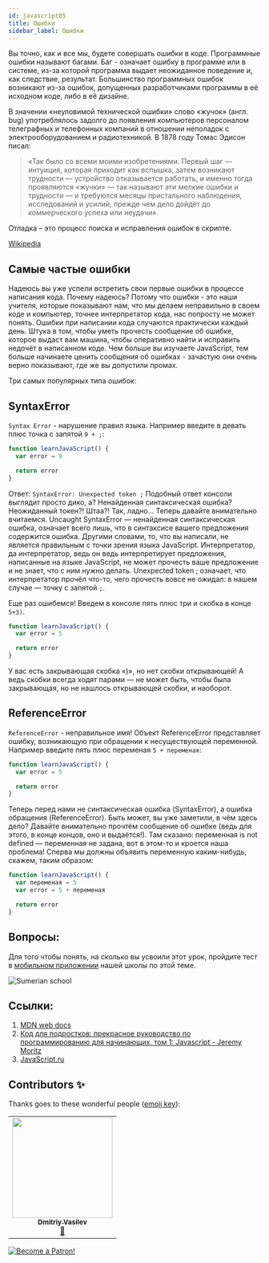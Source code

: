 ```yaml
---
id: javascript05
title: Ошибки
sidebar_label: Ошибки
---
```


Вы точно, как и все мы, будете совершать ошибки в коде. Программные ошибки называют багами. Баг - означает ошибку в программе или в системе, из-за которой программа выдает неожиданное поведение и, как следствие, результат. Большинство программных ошибок возникают из-за ошибок, допущенных разработчиками программы в её исходном коде, либо в её дизайне.

В значении «неуловимой технической ошибки» слово «жучок» (англ. bug) употреблялось задолго до появления компьютеров персоналом телеграфных и телефонных компаний в отношении неполадок с электрооборудованием и радиотехникой. В 1878 году Томас Эдисон писал:

> «Так было со всеми моими изобретениями. Первый шаг — интуиция, которая приходит как вспышка, затем возникают трудности — устройство отказывается работать, и именно тогда проявляются «жучки» — так называют эти мелкие ошибки и трудности — и требуются месяцы пристального наблюдения, исследований и усилий, прежде чем дело дойдёт до коммерческого успеха или неудачи».

Отладка – это процесс поиска и исправления ошибок в скрипте.

[Wikipedia](https://ru.wikipedia.org/wiki/Программная_ошибка)

## Самые частые ошибки

Надеюсь вы уже успели встретить свои первые ошибки в процессе написания кода. Почему надеюсь? Потому что ошибки - это наши учителя, которые показывают нам, что мы делаем неправильно в своем коде и компьютер, точнее интерпретатор кода, нас попросту не может понять. Ошибки при написании кода случаются практически каждый день. Штука в том, чтобы уметь прочесть сообщение об ошибке, которое выдаст вам машина, чтобы оперативно найти и исправить недочёт в написанном коде. Чем больше вы изучаете JavaScript, тем больше начинаете ценить сообщения об ошибках - зачастую они очень верно показывают, где же вы допустили промах.

Три самых популярных типа ошибок:

## SyntaxError

`Syntax Error` - нарушение правил языка. Например введите в ​​​​​девать плюс точка с запятой `9 + ;`:

```jsx live
function learnJavaScript() {
  var error = 9

  return error
}
```

Ответ: `SyntaxError: Unexpected token ;`
Подобный ответ консоли выглядит просто дико, а? Ненайденная синтаксическая ошибка? Неожиданный токен?! Штаа?!
Так, ладно... Теперь давайте внимательно вчитаемся. Uncaught SyntaxError — ненайденная синтаксическая ошибка, означает всего лишь, что в синтаксисе вашего предложения содержится ошибка. Другими словами, то, что вы написали, не является правильным с точки зрения языка JavaScript. Интерпретатор, да интерпретатор, ведь он ведь интерпретирует предложения, написанные на языке JavaScript, не может прочесть ваше предложение и не знает, что с ним нужно делать. Unexpected token ; означает, что интерпретатор прочёл что-то, чего прочесть вовсе не ожидал: в нашем случае — точку с запятой `;`.

Еще раз ошибемся!
Введем в консоле пять плюс три и скобка в конце `5+3)`.

```jsx live
function learnJavaScript() {
  var error = 5

  return error
}
```

У вас есть закрывающая скобка «)», но нет скобки открывающей! А ведь скобки всегда ходят парами — не может быть, чтобы была закрывающая, но не нашлось открывающей скобки, и наоборот.

## ReferenceError

`ReferenceError` - неправильное имя! Объект ReferenceError представляет ошибку, возникающую при обращении к несуществующей переменной. Например введите пять плюс переменая `5 + переменая`:

```jsx live
function learnJavaScript() {
  var error = 5

  return error
}
```

Теперь перед нами не синтаксическая ошибка (SyntaxError), а ошибка обращения (ReferenceError). Быть может, вы уже заметили, в чём здесь дело? Давайте внимательно прочтём сообщение об ошибке (ведь для этого, в конце концов, оно и выдаётся!). Там сказано: переменная is not defined — переменная не задана, вот в этом-то и кроется наша проблема! Сперва мы должны объявить переменную каким-нибудь, скажем, таким образом:

```jsx live
function learnJavaScript() {
  var переменая = 5
  var error = 5 + переменая

  return error
}
```

<!-- ## TypeError

Объект TypeError представляет ошибку, возникающую, когда значение имеет не ожидаемый тип. Мы применяем метод `toUpperCase`, с которым подробно познакомимся позже, к типу undefined, а это не допустимо так как этот метод преобразует строку в верхний регистр.

```jsx live
function learnJavaScript() {
  var foo = undefined
  foo.toUpperCase()

  return <h2>{foo}</h2>
}
``` -->

## Вопросы:

Для того чтобы понять, на сколько вы усвоили этот урок, пройдите тест в [мобильном приложении](http://onelink.to/njhc95) нашей школы по этой теме.

![Sumerian school](/img/app.png)

## Ссылки:

1. [MDN web docs](https://developer.mozilla.org/ru/docs/Web/JavaScript/Data_structures)
2. [Код для подростков: прекрасное руководство по программированию для начинающих, том 1: Javascript - Jeremy Moritz ](https://www.amazon.com/Code-Teens-Beginners-Programming-Javascript-ebook/dp/B07FCTLVPC)
3. [JavaScript.ru](https://learn.javascript.ru/types)

## Contributors ✨

Thanks goes to these wonderful people ([emoji key](https://allcontributors.org/docs/en/emoji-key)):

<table>
  <tr>
    <td align="center"><a href="https://fullstackserverless.github.io/"><img src="https://avatars0.githubusercontent.com/u/6774813?v=4?s=200" width="200px;" alt=""/><br /><sub><b>Dmitriy Vasilev</b></sub></a><br /> <a href="https://github.com/gHashTag/react-native-village/commits?author=gHashTag" title="Documentation">📖</a></td>
  </tr>
</table>

[![Become a Patron!](/img/logo/patreon.png)](https://www.patreon.com/bePatron?u=31769291)

